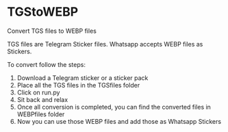 # TGStoWEBP

Convert TGS files to WEBP files

TGS files are Telegram Sticker files. Whatsapp accepts WEBP files as Stickers.

To convert follow the steps:
  1. Download a Telegram sticker or a sticker pack
  2. Place all the TGS files in the TGSfiles folder
  3. Click on run.py
  4. Sit back and relax
  5. Once all conversion is completed, you can find the converted files in WEBPfiles folder
  6. Now you can use those WEBP files and add those as Whatsapp Stickers
